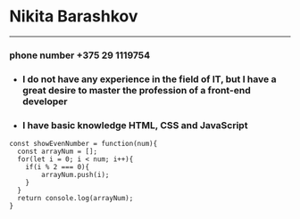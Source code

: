# Nikita Barashkov
---
### phone number +375 29 1119754
* ### I do not have any experience in the field of IT, but I have a great desire to master the profession of a front-end developer   

* ### I have basic knowledge HTML, CSS and JavaScript

```
const showEvenNumber = function(num){
  const arrayNum = [];
  for(let i = 0; i < num; i++){
    if(i % 2 === 0){
        arrayNum.push(i);
    }
  }
  return console.log(arrayNum);
}

```
